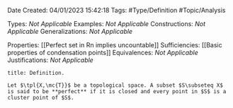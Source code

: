 <div class="topSpace"></div>

Date Created: 04/01/2023 15:42:18
Tags: #Type/Definition #Topic/Analysis

Types: _Not Applicable_
Examples: _Not Applicable_
Constructions: _Not Applicable_
Generalizations: _Not Applicable_

Properties: [[Perfect set in Rn implies uncountable]]
Sufficiencies: [[Basic properties of condensation points]]
Equivalences: _Not Applicable_
Justifications: _Not Applicable_

``` ad-Definition
title: Definition.

Let $\tpl{X,\mc{T}}$ be a topological space. A subset $S\subseteq X$ is said to be **perfect** if it is closed and every point in $S$ is a cluster point of $S$.

```
